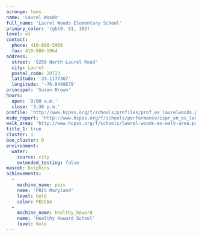 ```yaml
---
acronym: lwes
name: 'Laurel Woods'
full_name: 'Laurel Woods Elementary School'
primary_color: 'rgb(0, 51, 102)'
level: es
contact:
  phone: 410-880-5960
  fax: 410-880-5964
address:
  street: '9250 North Laurel Road'
  city: Laurel
  postal_code: 20723
  latitude: '39.1177367'
  longitude: '-76.8448679'
principal: 'Susan Brown'
hours:
  open: '9:00 a.m.'
  close: '3:30 p.m.'
profile: 'http://www.hcpss.org/f/schools/profiles/prof_es_laurelwoods.pdf'
msde_report: 'http://www.hcpss.org/f/schools/performance/ispr_en_es_laurelwoods.pdf'
walk_area: 'http://www.hcpss.org/f/schools/laurel-woods-es-walk-area.pdf'
title_1: true
cluster: 1
boe_cluster: D
environment:
  water:
    source: city
    extended_testing: false
mascot: Dolphins
achievements:
  -
    machine_name: pbis
    name: 'PBIS Maryland'
    level: Gold
    color: FECC6A
  -
    machine_name: healthy_howard
    name: 'Healthy Howard School'
    level: Gold
---
```

